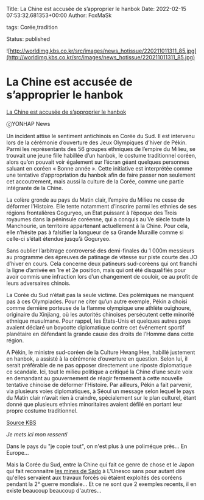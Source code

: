 Title: La Chine est accusée de s’approprier le hanbok
Date: 2022-02-15 07:53:32.681353+00:00
Author: FoxMaSk 

tags: Corée,tradition

Status: published


![http://worldimg.kbs.co.kr/src/images/news_hotissue/220211011311_85.jpg](http://worldimg.kbs.co.kr/src/images/news_hotissue/220211011311_85.jpg)


# La Chine est accusée de s’approprier le hanbok

[La Chine est accusée de s’approprier le hanbok](http://world.kbs.co.kr/service/contents_view.htm?lang=f&amp;menu_cate=issues&amp;id=&amp;board_seq=418288&amp;page=1&amp;board_code=)

ⓒYONHAP News

Un incident attise le sentiment antichinois en Corée du Sud. Il est intervenu lors de la cérémonie d’ouverture des Jeux Olympiques d’hiver de Pékin. Parmi les représentants des 56 groupes ethniques de l’empire du Milieu, se trouvait une jeune fille habillée d’un hanbok, le costume traditionnel coréen, alors qu’on pouvait voir également sur l’écran géant quelques personnes saluant en coréen « Bonne année ». Cette initiative est interprétée comme une tentative d’appropriation du hanbok afin de faire passer non seulement cet accoutrement, mais aussi la culture de la Corée, comme une partie intégrante de la Chine.


La colère gronde au pays du Matin clair, l’empire du Milieu ne cesse de déformer l’Histoire. Elle tente notamment d’inscrire parmi les ethnies de ses régions frontalières Goguryeo, un Etat puissant à l’époque des Trois royaumes dans la péninsule coréenne, qui a conquis au Ve siècle toute la Manchourie, un territoire appartenant actuellement à la Chine. Pour cela, elle n’hésite pas à falsifier la longueur de sa Grande Muraille comme si celle-ci s’était étendue jusqu’à Goguryeo.


Sans oublier l’arbitrage controversé des demi-finales du 1 000m messieurs au programme des épreuves de patinage de vitesse sur piste courte des JO d’hiver en cours. Cela concerne deux patineurs sud-coréens qui ont franchi la ligne d’arrivée en 1re et 2e position, mais qui ont été disqualifiés pour avoir commis une infraction lors d’un changement de couloir, ce au profit de leurs adversaires chinois.


La Corée du Sud n’était pas la seule victime. Des polémiques ne manquent pas à ces Olympiades. Pour ne citer qu’un autre exemple, Pékin a choisi comme dernière porteuse de la flamme olympique une athlète ouïghoure, originaire du Xinjiang, où les autorités chinoises persécutent cette minorité ethnique musulmane. Pour rappel, les Etats-Unis et quelques autres pays avaient déclaré un boycotte diplomatique contre cet événement sportif planétaire en défendant la grande cause des droits de l’Homme dans cette région.


A Pékin, le ministre sud-coréen de la Culture Hwang Hee, habillé justement en hanbok, a assisté à la cérémonie d’ouverture en question. Selon lui, il serait préférable de ne pas opposer directement une riposte diplomatique ce scandale. Ici, tout le milieu politique a critiqué la Chine d’une seule voix en demandant au gouvernement de réagir fermement à cette nouvelle tentative chinoise de déformer l’Histoire. Par ailleurs, Pékin a fait parvenir, via plusieurs voies diplomatiques, à Séoul un message selon lequel le pays du Matin clair n’avait rien à craindre, spécialement sur le plan culturel, étant donné que plusieurs ethnies minoritaires avaient défilé en portant leur propre costume traditionnel.

[Source KBS](http://world.kbs.co.kr/service/contents_view.htm?lang=f&amp;menu_cate=issues&amp;id=&amp;board_seq=418288&amp;page=1&amp;board_code=)

*Je mets ici mon ressenti*

Dans le pays du &#34;je copie tout&#34;, on n&#39;est plus à une poliméque près... En Europe...

Mais la Corée du Sud, entre la Chine qui fait ce genre de chose et  le Japon qui fait reconnaitre [les mines de Sado](https://fr.yna.co.kr/view/AFR20220214001500884) à L&#39;Unesco sans pour autant dire qu&#39;elles servaient aux travaux forcés où étaient exploités des coréens pendant la 2° guerre mondiale... Et ce ne sont que 2 exemples recents, il en existe beaucoup beaucoup d&#39;autres...